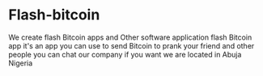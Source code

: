 # Flash-bitcoin
We create flash Bitcoin apps and Other software application flash Bitcoin app it's an app you can use to send Bitcoin to prank your friend and other people you can chat our company if you want we are located in Abuja Nigeria
